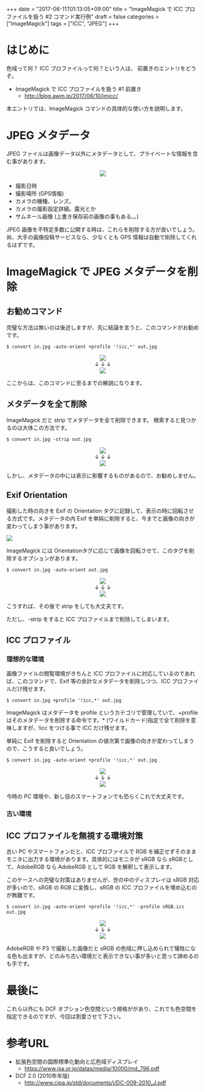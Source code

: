 +++
date = "2017-06-11T01:13:05+09:00"
title = "ImageMagick で ICC プロファイルを扱う #2 コマンド実行例"
draft = false
categories = ["ImageMagick"]
tags = ["ICC", "JPEG"]
+++

# はじめに

色域って何？ ICC プロファイルって何？という人は、 前置きのエントリをどうぞ。

-  ImageMagick で ICC プロファイルを扱う #1 前置き
   - http://blog.awm.jp/2017/06/10/imicc/

本エントリでは、ImageMagick コマンドの具体的な使い方を説明します。

# JPEG メタデータ

JPEG ファイルは画像データ以外にメタデータとして、プライベートな情報を含む事があります。

<center> <img src="../fig1.png" /> </center>

- 撮影日時
- 撮影場所 (GPS情報)
- カメラの機種、レンズ。
- カメラの撮影設定詳細。露光とか
- サムネール画像 (上書き保存前の画像の事もある。。)

JPEG 画像を不特定多数に公開する時は、これらを削除する方が良いでしょう。
尚、大手の画像投稿サービスなら、少なくとも GPS 情報は自動で削除してくれるはずです。

# ImageMagick で JPEG メタデータを削除

## お勧めコマンド

完璧な方法は無いのは後述しますが、先に結論を言うと、このコマンドがお勧めです。

```
$ convert in.jpg -auto-orient +profile '!icc,*' out.jpg

```
<center>
  <img src="../fig2.png" /> <br />
  ↓ ↓ ↓ <br>
  <img src="../fig3-final.png" />
</center>

ここからは、このコマンドに至るまでの解説になります。

## メタデータを全て削除

ImageMagick だと strip でメタデータを全て削除できます。
検索すると見つかるのは大体この方法です。

```
$ convert in.jpg -strip out.jpg
```

<center>
  <img src="../fig2.png" /> <br />
  ↓ ↓ ↓ <br>
  <img src="../fig4-strip.png" />
</center>

しかし、メタデータの中には表示に影響するものがあるので、お勧めしません。

## Exif Orientation

撮影した時の向きを Exif の Orientation タグに記録して、表示の時に回転させる方式です。メタデータの内 Exif を単純に削除すると、今までと画像の向きが変わってしまう事があります。

<img src="../../../../2016/01/07/digicame.png">

ImageMagick には Orientationタグに応じて画像を回転させて、このタグを削除するオプションがあります。

```
$ convert in.jpg -auto-orient out.jpg
```
<center>
  <img src="../fig2.png" /> <br />
  ↓ ↓ ↓ <br>
  <img src="../fig5-auto-orient.png" />
</center>

こうすれば、その後で strip をしても大丈夫です。

ただし、-strip をすると ICC プロファイルまで削除してしまいます。

## ICC プロファイル

### 理想的な環境

画像ファイルの閲覧環境がきちんと ICC プロファイルに対応しているのであれば、このコマンドで、Exif 等の余計なメタデータを削除しつつ、ICC プロファイルだけ残せます。

```
$ convert in.jpg +profile '!icc,*' out.jpg
```

ImageMagick はメタデータを profile というカテゴリで管理していて、+profile はそのメタデータを削除する命令です。* (ワイルドカード)指定で全て削除を意味しますが、!icc をつける事で ICC だけ残せます。

単純に Exif を削除すると Orientation の値次第で画像の向きが変わってしまうので、こうすると良いでしょう。

```
$ convert in.jpg -auto-orient +profile '!icc,*' out.jpg
```
<center>
  <img src="../fig2.png" /> <br />
  ↓ ↓ ↓ <br>
  <img src="../fig3-final.png" />
</center>

今時の PC 環境や、新し目のスマートフォンでも恐らくこれで大丈夫です。

### 古い環境

## ICC プロファイルを無視する環境対策

古い PC やスマートフォンだと、ICC プロファイルで RGB を補正せずそのままモニタに出力する環境があります。具体的にはモニタが sRGB なら sRGBとして、AdobeRGB なら AdobeRGB として RGB を解釈して表示します。

このケースへの完璧な対策はありませんが、世の中のディスプレイは sRGB 対応が多いので、sRGB の RGB に変換し、sRGB の ICC プロファイルを埋め込むのが無難です。

```
$ convert in.jpg -auto-orient +profile '!icc,*' -profile sRGB.icc out.jpg
```
<center>
  <img src="../fig2.png" /> <br />
  ↓ ↓ ↓ <br>
  <img src="../fig6-auto-orient-srgb.png" />
</center>

AdobeRGB  や P3 で撮影した画像だと sRGB の色域に押し込められて犠牲になる色も出ますが、どのみち古い環境だと表示できない事が多いと思って諦めるのも手です。

# 最後に

これら以外にも DCF オプション色空間という規格ががあり、これでも色空間を指定できるのですが、今回は割愛させて下さい。

# 参考URL

- 拡張色空間の国際標準化動向と広色域ディスプレイ
   - https://www.jsa.or.jp/datas/media/10000/md_796.pdf
- DCF 2.0 (2010年年版)
   - http://www.cipa.jp/std/documents/j/DC-009-2010_J.pdf
